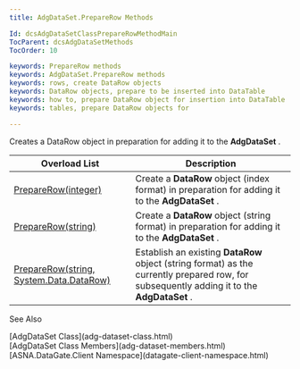 ```yaml
---
title: AdgDataSet.PrepareRow Methods

Id: dcsAdgDataSetClassPrepareRowMethodMain
TocParent: dcsAdgDataSetMethods
TocOrder: 10

keywords: PrepareRow methods
keywords: AdgDataSet.PrepareRow methods
keywords: rows, create DataRow objects
keywords: DataRow objects, prepare to be inserted into DataTable
keywords: how to, prepare DataRow object for insertion into DataTable
keywords: tables, prepare DataRow objects for

---
```


Creates a DataRow object in preparation for adding it to the **AdgDataSet** .


| Overload List | Description |
| ---- | ---- |
| [PrepareRow(integer)](adg-dataset-class-prepare-row-method1.html) | Create a **DataRow** object (index format) in preparation for adding it to the **AdgDataSet** . |
| [PrepareRow(string)](adg-dataset-class-prepare-row-method2.html) | Create a **DataRow** object (string format) in preparation for adding it to the **AdgDataSet** . |
| [PrepareRow(string, System.Data.DataRow)](adg-dataset-class-prepare-row-method3.html) | Establish an existing **DataRow** object (string format) as the currently prepared row, for subsequently adding it to the **AdgDataSet** . |



See Also

<dl />
      [AdgDataSet Class](adg-dataset-class.html)
      <br />
      [AdgDataSet Class Members](adg-dataset-members.html)
      <br />
      [ASNA.DataGate.Client Namespace](datagate-client-namespace.html)


